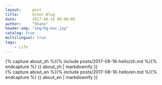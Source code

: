 ```yaml
---
layout:     post
title:      Greet Blog
date:       2017-08-16 09:00:00
author:     "Shane"
header-img: "img/bg-mac.jpg"
catalog: true
multilingual: true
tags:
    - Life
---
```


<!-- Chinese Version -->
<div class="zh post-container">
    {% capture about_zh %}{% include posts/2017-08-16-hello/zh.md %}{% endcapture %}
    {{ about_zh | markdownify }}
</div>

<!-- English Version -->
<div class="en post-container">
    {% capture about_en %}{% include posts/2017-08-16-hello/en.md %}{% endcapture %}
    {{ about_en | markdownify }}
</div>


